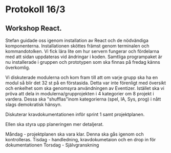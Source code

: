 # Protokoll 16/3
## Workshop React.
Stefan guidade oss igenom installation av React och de nödvändiga komponenterna.
Installationen sköttes främst genom terminalen och kommandotolken.
Vi fick lära lite om hur servern fungerar och fördelarna med att sidan uppdateras vid ändringar i koden.
Samtliga programpaket är nu installerade i gruppen och prototypen som ska finnas på fredag känns överkomlig.

Vi diskuterade modulerna och kom fram till att om varje grupp ska ha en modul så blir det 32 st på en förstasida.
Detta var inte förenligt med översikt och enkelhet som ska genomsyra användningen av Eventizer.
Istället ska vi pröva att dela in modulerna/grupprojekten i 4 kategorier om 8 projekt i vardera.
Dessa ska "shufflas"inom kategorierna (spel, IA, Sys, prog) i nått slags demokratisk hänsyn.

Diskuterar kravdokumentationen inför sprint 1 samt projektplanen.

Ellen ska styra upp planeringen mer detaljerat.

Måndag - projektplanen ska vara klar. Denna ska gås igenom och kontrolleras.
Tisdag - handledning, kravdokumetaion och en drop in för dokumentationen
Torsdag - Självgranskning
